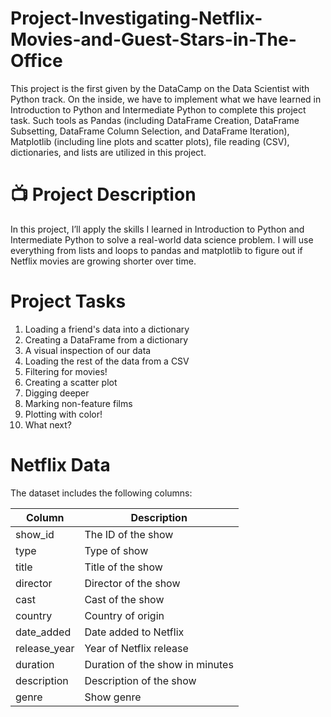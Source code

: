 # Project-Investigating-Netflix-Movies-and-Guest-Stars-in-The-Office
This project is the first given by the DataCamp on the Data Scientist with Python track. On the inside, we have to implement what we have learned in Introduction to Python and Intermediate Python to complete this project task. Such tools as Pandas (including DataFrame Creation, DataFrame Subsetting, DataFrame Column Selection, and DataFrame Iteration), Matplotlib (including line plots and scatter plots), file reading (CSV), dictionaries, and lists are utilized in this project.

# 📺 Project Description
In this project, I’ll apply the skills I learned in Introduction to Python and Intermediate Python to solve a real-world data science problem. I will use everything from lists and loops to pandas and matplotlib to figure out if Netflix movies are growing shorter over time. 

# Project Tasks

   1. Loading a friend's data into a dictionary
   2. Creating a DataFrame from a dictionary
   3. A visual inspection of our data
   4. Loading the rest of the data from a CSV
   5. Filtering for movies!
   6. Creating a scatter plot
   7. Digging deeper
   8. Marking non-feature films
   9. Plotting with color!
   10. What next?

# Netflix Data
The dataset includes the following columns:

| Column         | Description                        |
| -------------- | ---------------------------------- |
| show_id        | The ID of the show                  |
| type           | Type of show                       |
| title          | Title of the show                   |
| director       | Director of the show                |
| cast           | Cast of the show                    |
| country        | Country of origin                   |
| date_added     | Date added to Netflix               |
| release_year   | Year of Netflix release             |
| duration       | Duration of the show in minutes     |
| description    | Description of the show             |
| genre          | Show genre                          |

